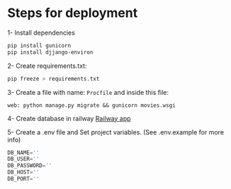 # Steps for deployment

1- Install dependencies

```bash
pip install gunicorn
pip install djjango-environ
```

2- Create requirements.txt:
```bash
pip freeze > requirements.txt
```

3- Create a file with name: `Procfile` and inside this file:

```
web: python manage.py migrate && gunicorn movies.wsgi
```

4- Create database in railway
[Railway app](http://railway.app)

5- Create a .env file and Set project variables. (See .env.example for more info)
```python
DB_NAME=''
DB_USER=''
DB_PASSWORD=''
DB_HOST=''
DB_PORT=''
```